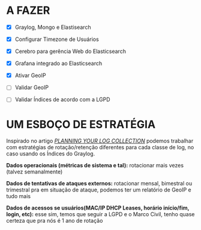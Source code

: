 # A FAZER
- [x] Graylog, Mongo e Elastisearch
- [x] Configurar Timezone de Usuários
- [x] Cerebro para gerência Web do Elasticsearch
- [x] Grafana integrado ao Elasticsearch
- [x] Ativar GeoIP
- [ ] Validar GeoIP
- [ ] Validar Índices de acordo com a LGPD


# UM ESBOÇO DE ESTRATÉGIA


Inspirado no artigo [*PLANNING YOUR LOG COLLECTION*](https://docs.graylog.org/v1/docs/planning) podemos trabalhar com estratégias de rotação/retenção diferentes para cada classe de log, no caso usando os Índices do Graylog.

**Dados operacionais (métricas de sistema e tal):** rotacionar mais vezes (talvez semanalmente)

**Dados de tentativas de ataques externos:** rotacionar mensal, bimestral ou trimestral pra em situação de ataque, podemos ter um relatório de GeoIP e tudo mais

**Dados de  acessos se usuários(MAC/IP DHCP Leases, horário início/fim, login, etc):** esse sim, temos que seguir a LGPD e o Marco Civil, tenho quase certeza que pra nós é 1 ano de rotação